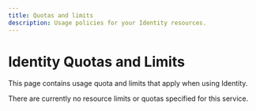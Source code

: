 ```yaml
---
title: Quotas and limits
description: Usage policies for your Identity resources.
---
```


# Identity Quotas and Limits

This page contains usage quota and limits that apply when using Identity.


There are currently no resource limits or quotas specified for this service.

